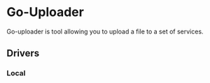# Go-Uploader

Go-uploader is tool allowing you to upload a file to a set of services.

## Drivers

### Local

